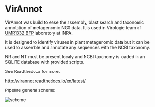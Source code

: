 # VirAnnot

VirAnnot was build to ease the assembly, blast search and taxonomic annotation of metagenomic NGS data. It is used in Virologie team of [UMR1332 BFP](http://www6.bordeaux-aquitaine.inra.fr/bfp) laboratory at INRA.

It is designed to identify viruses in plant metagenomic data but it can be used to assemble and annotate any sequences with the NCBI taxonomy.

NR and NT must be present localy and NCBI taxonomy is loaded in an SQLITE database with provided scripts.


See Readthedocs for more:

http://virannot.readthedocs.io/en/latest/

Pipeline general scheme:

![scheme](docs/sources/dia-intro.png)
